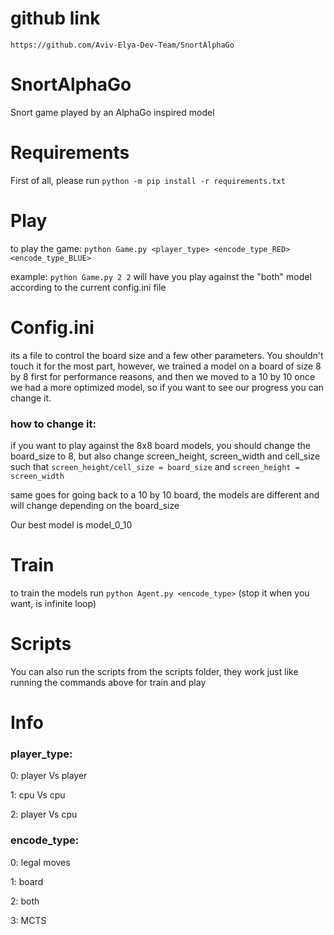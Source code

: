 # github link 
`https://github.com/Aviv-Elya-Dev-Team/SnortAlphaGo`

# SnortAlphaGo
Snort game played by an AlphaGo inspired model

# Requirements
First of all, please run `python -m pip install -r requirements.txt`

# Play
to play the game:
`python Game.py <player_type> <encode_type_RED> <encode_type_BLUE>`

example: `python Game.py 2 2` will have you play against the "both" model according to the current config.ini file

# Config.ini
its a file to control the board size and a few other parameters. You shouldn't touch it for the most part, however, we trained a model on a board of size 8 by 8 first for performance reasons, and then we moved to a 10 by 10 once we had a more optimized model, so if you want to see our progress you can change it.

### how to change it:
if you want to play against the 8x8 board models, you should change the board_size to 8, but also change screen_height, screen_width and cell_size such that `screen_height/cell_size = board_size` and `screen_height = screen_width`

same goes for going back to a 10 by 10 board, the models are different and will change depending on the board_size

Our best model is model_0_10

# Train
to train the models run 
`python Agent.py <encode_type>`
(stop it when you want, is infinite loop)

# Scripts
You can also run the scripts from the scripts folder, they work just like running the commands above for train and play

# Info

### player_type:
0: player Vs player

1: cpu Vs cpu

2: player Vs cpu

### encode_type:
0: legal moves

1: board

2: both

3: MCTS